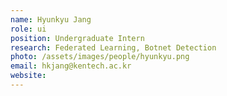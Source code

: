 ```yaml
---
name: Hyunkyu Jang
role: ui
position: Undergraduate Intern
research: Federated Learning, Botnet Detection
photo: /assets/images/people/hyunkyu.png
email: hkjang@kentech.ac.kr
website:
---
```

